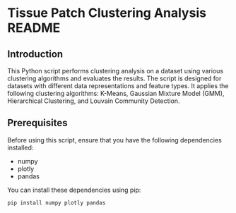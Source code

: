 # Tissue Patch Clustering Analysis README

## Introduction

This Python script performs clustering analysis on a dataset using various clustering algorithms and evaluates the results. The script is designed for datasets with different data representations and feature types. It applies the following clustering algorithms: K-Means, Gaussian Mixture Model (GMM), Hierarchical Clustering, and Louvain Community Detection.

## Prerequisites

Before using this script, ensure that you have the following dependencies installed:

- numpy
- plotly
- pandas

You can install these dependencies using pip:

```bash
pip install numpy plotly pandas
